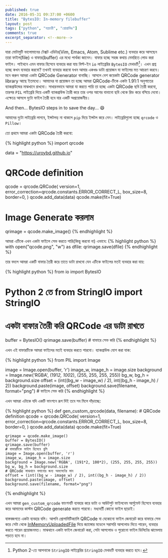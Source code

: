 ```yaml
---
published: true
date: 2016-05-31 09:37:00 +0600
title: "BytesIO: In-memory filebuffer"
layout: post
tags: ["python", "যন্ত্রচারী", "প্রোগ্রামিঙ"]
comments: true
excerpt_separator: <!--more-->
---
```

যারা মোটামুটি ভালোমানের টেক্সট এডিটর(Vim, Emacs, Atom, Sublime etc.) ব্যবহার করে আসছেন তারা ফাইল(file) ও বাফার(buffer) এর মধ্যে পার্থক্য জানেন। বাফার হচ্ছে সহজ কথায় মেমরিতে লোড করা ফাইল। পাইথনে এমন বাফার হিসেবে ব্যবহার করা যায় বিল্ট-ইন `io` লাইব্রেরির `BytesIO` মেথডটি[^1]। এখন প্রশ্ন হচ্ছে কখন ব্যবহার করবো? তখনই ব্যবহার করবো যখন আমার একখণ্ড ডাটা প্রয়োজন যা ফাইলের মত আচরণ করবে। মনে করুন আমরা একটা QRCode Generator বানাচ্ছি। আসলে বেশ কয়েকটা QRCode generator library আছে ইতমধ্যে। আমাদের যা প্রয়োজন তা হচ্ছে আমরা QRCode-টিকে একটা 1.91:1 অনুপাতের ব্যাকগ্রাউন্ডের মাঝখানে রাখবো। সাধারনভাবে আমরা যা করতে পারি তা হচ্ছে একটা QRCode ছবি তৈরী করবো, তারপর `PIL` লাইব্রেরি দিয়ে একটি ব্যাকগ্রাউন্ড তৈরী করে তার ওপর আগের বানানো ছবি থেকে রিড করে বসিয়ে দেবো। এক্ষেত্রে আসলে দুটো ফাইল তৈরী হবে যার একটি অপ্রয়োজনীয়।

And then... BytesIO steps in to save the day... :smile:
<!--more-->
আমাদের দুটো লাইব্রেরি লাগবে, ইন্সটলড্ না থাকলে `pip` দিয়ে ইন্সটল করে নেন। লাইব্রেরিগুলো হচ্ছে `qrcode` ও `Pillow`।

তো প্রথমে আমরা একটা QRCode তৈরী করবো:

{% highlight python %}
import qrcode

data = "https://uroybd.github.io"
# QRCode definition
qcode = qrcode.QRCode(
    version=1,
    error_correction=qrcode.constants.ERROR_CORRECT_L,
    box_size=8,
    border=0,
)
qcode.add_data(data)
qcode.make(fit=True)
# Image Generate করলাম
qrimage = qcode.make_image()
{% endhighlight %}

আমরা এটিকে এখন একটা ফাইলে সেভ করতে পারি(কিন্তু করবো না) এভাবে:
{% highlight python %}
with open("qcode.png", "w") as dfile:
    qrimage.save(dfile)
{% endhighlight %}

তার বদলে আমরা একটি বাফার তৈরী করে তাতে ডাটা রাখবো যেন এটিকে ফাইলের মতই ব্যবহার করা যায়:

{% highlight python %}
from io import BytesIO
# Python 2 তে from StringIO import StringIO

# একটা বাফার তৈরী করি QRCode এর ডাটা রাখতে
buffer = BytesIO()
qrimage.save(buffer)  # বাফারে সেভ করি
{% endhighlight %}

এখন এই বাফারটিকে আমরা ফাইলের মতই ব্যবহার করতে পারবো। ব্যাকগ্রাউন্ড যোগ করা যাক:

{% highlight python %}
from PIL import Image

image = Image.open(buffer, 'r')
image_w, image_h = image.size
background = Image.new('RGBA', (191*2, 100*2), (255, 255, 255, 255))
bg_w, bg_h = background.size
offset = (int((bg_w - image_w) / 2), int((bg_h - image_h) / 2))
background.paste(image, offset)
background.save(filename, format="png")  # ফাইলে সেভ করি
{% endhighlight %}

এখন আমরা এটাকে যদি একটি ফাংশনে রূপ দিই তবে সব মিলে দাঁড়াচ্ছে:

{% highlight python %}
def gen_custom_qrcode(data, filename):
    # QRCode definition
    qcode = qrcode.QRCode(
        version=1,
        error_correction=qrcode.constants.ERROR_CORRECT_L,
        box_size=8,
        border=0,
    )
    qcode.add_data(data)
    qcode.make(fit=True)

    qrimage = qcode.make_image()
    buffer = BytesIO()
    qrimage.save(buffer)
	# বাফারটিকে ফাইল হিসেবে খুলি
    image = Image.open(buffer, 'r')
    image_w, image_h = image.size
    background = Image.new('RGBA', (191*2, 100*2), (255, 255, 255, 255))
    bg_w, bg_h = background.size
    # QRCode মাঝখানে বসানোর জন্য অফসেটের মান
    offset = (int((bg_w - image_w) / 2), int((bg_h - image_h) / 2))
    background.paste(image, offset)
    background.save(filename, format="png")
{% endhighlight %}

এখন আমরা `gen_custom_qrcode` ফাংশনটি ব্যবহার করে ডাটা ও আউটপুট ফাইলনেম আর্গুমেন্ট হিসেবে ব্যবহার করে আমাদের কাস্টম QRCode generate করতে পারবো। মধ্যবর্তী কোনো ফাইল ছাড়াই।

বাস্তবজগতে একটা ব্যবহার বলি। আপনি প্রোগামিটিক্যালি QRCode বা যেকোনো ফাইল জেনারেট করে বাফারে সেভ করে সেটা থেকে [InMemoryUploadedFile](https://docs.djangoproject.com/en/1.9/ref/files/uploads/) দিয়ে জ্যাঙ্গোর মডেলে সরাসরি আপলোড দিতে পারেন, ব্যবহার করতে পারেন প্রয়োজনমত। মাঝখানে একটা ফাইল জেনারেট করা, সেটা আপলোড ও পুরোনো ফাইল ডিলিটের ঝামেলায় পড়তে হবে না।

[^1]: Python 2-তে আপনাকে `StringIO` লাইব্রেরির `StringIO` মেথডটি ব্যবহার করতে হবে।
